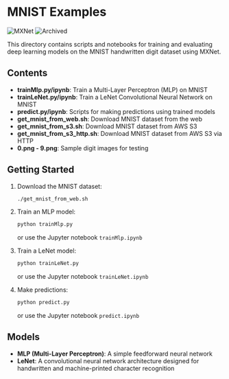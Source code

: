 # MNIST Examples

![MXNet](https://img.shields.io/badge/MXNet-MNIST-orange)
![Archived](https://img.shields.io/badge/Status-Archived-red)

This directory contains scripts and notebooks for training and evaluating deep learning models on the MNIST handwritten digit dataset using MXNet.

## Contents

- **trainMlp.py/ipynb**: Train a Multi-Layer Perceptron (MLP) on MNIST
- **trainLeNet.py/ipynb**: Train a LeNet Convolutional Neural Network on MNIST
- **predict.py/ipynb**: Scripts for making predictions using trained models
- **get_mnist_from_web.sh**: Download MNIST dataset from the web
- **get_mnist_from_s3.sh**: Download MNIST dataset from AWS S3
- **get_mnist_from_s3_http.sh**: Download MNIST dataset from AWS S3 via HTTP
- **0.png - 9.png**: Sample digit images for testing

## Getting Started

1. Download the MNIST dataset:
   ```bash
   ./get_mnist_from_web.sh
   ```

2. Train an MLP model:
   ```bash
   python trainMlp.py
   ```
   or use the Jupyter notebook `trainMlp.ipynb`

3. Train a LeNet model:
   ```bash
   python trainLeNet.py
   ```
   or use the Jupyter notebook `trainLeNet.ipynb`

4. Make predictions:
   ```bash
   python predict.py
   ```
   or use the Jupyter notebook `predict.ipynb`

## Models

- **MLP (Multi-Layer Perceptron)**: A simple feedforward neural network
- **LeNet**: A convolutional neural network architecture designed for handwritten and machine-printed character recognition 